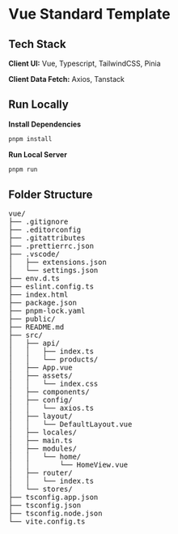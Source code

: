 # Vue Standard Template

## Tech Stack

**Client UI:** Vue, Typescript, TailwindCSS, Pinia

**Client Data Fetch:** Axios, Tanstack

## Run Locally

**Install Dependencies**

```sh
pnpm install
```

**Run Local Server**

```sh
pnpm run
```

## Folder Structure

<pre>
vue/
├── .gitignore
├── .editorconfig
├── .gitattributes
├── .prettierrc.json
├── .vscode/
│   ├── extensions.json
│   └── settings.json
├── env.d.ts
├── eslint.config.ts
├── index.html
├── package.json
├── pnpm-lock.yaml
├── public/
├── README.md
├── src/
│   ├── api/
│   │   ├── index.ts
│   │   └── products/
│   ├── App.vue
│   ├── assets/
│   │   └── index.css
│   ├── components/
│   ├── config/
│   │   └── axios.ts
│   ├── layout/
│   │   └── DefaultLayout.vue
│   ├── locales/
│   ├── main.ts
│   ├── modules/
│   │   └── home/
│   │       └── HomeView.vue
│   ├── router/
│   │   └── index.ts
│   └── stores/
├── tsconfig.app.json
├── tsconfig.json
├── tsconfig.node.json
└── vite.config.ts
</pre>

